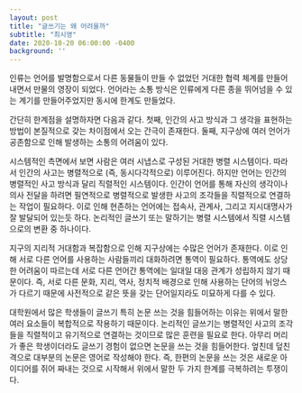 ```yaml
---
layout: post
title: "글쓰기는 왜 어려울까"
subtitle: "최시영"
date: 2020-10-20 06:00:00 -0400
background: ''
---
```


인류는 언어를 발명함으로서 다른 동물들이 만들 수 없었던 거대한 협력 체계를 만들어내면서 만물의 영장이 되었다. 언어라는 소통 방식은 인류에게 다른 종을 뛰어넘을 수 있는 계기를 만들어주었지만 동시에 한계도 만들었다.

간단히 한계점을 설명하자면 다음과 같다. 첫째, 인간의 사고 방식과 그 생각을 표현하는 방법이 본질적으로 갖는 차이점에서 오는 간극이 존재한다. 둘째, 지구상에 여러 언어가 공존함으로 인해 발생하는 소통의 어려움이 있다.

시스템적인 측면에서 보면 사람은 여러 시냅스로 구성된 거대한 병렬 시스템이다. 따라서 인간의 사고는 병렬적으로 (즉, 동시다각적으로) 이루어진다. 하지만 언어는 인간의 병렬적인 사고 방식과 달리 직렬적인 시스템이다. 인간이 언어를 통해 자신의 생각이나 의사 전달을 하려면 필연적으로 병렬적으로 발생한 사고의 조각들을 직렬적으로 연결하는 작업이 필요하다. 이로 인해 현존하는 언어에는 접속사, 관계사, 그리고 지시대명사가 잘 발달되어 있는듯 하다. 논리적인 글쓰기 또는 말하기는 병렬 시스템에서 직렬 시스템으로의 변환 중 하나이다.

지구의 지리적 거대함과 복잡함으로 인해 지구상에는 수많은 언어가 존재한다. 이로 인해 서로 다른 언어를 사용하는 사람들끼리 대화하려면 통역이 필요하다. 통역에도 상당한 어려움이 따르는데 서로 다른 언어간 통역에는 일대일 대응 관계가 성립하지 않기 때문이다. 즉, 서로 다른 문화, 지리, 역사, 정치적 배경으로 인해 사용하는 단어의 뉘앙스가 다르기 때문에 사전적으로 같은 뜻을 갖는 단어일지라도 미묘하게 다를 수 있다.
  
대학원에서 많은 학생들이 글쓰기 특히 논문 쓰는 것을 힘들어하는 이유는 위에서 말한 여러 요소들이 복합적으로 작용하기 때문이다. 논리적인 글쓰기는 병렬적인 사고의 조각들을 직렬적이고 유기적으로 연결하는 것이므로 많은 훈련을 필요로 한다. 아무리 머리가 좋은 학생이더라도 글쓰기 경험이 없으면 논문을 쓰는 것을 힘들어한다. 엎친데 덮친 격으로 대부분의 논문은 영어로 작성해야 한다. 즉, 한편의 논문을 쓰는 것은 새로운 아이디어를 쥐어 짜내는 것으로 시작해서 위에서 말한 두 가지 한계를 극복하려는 투쟁이다.